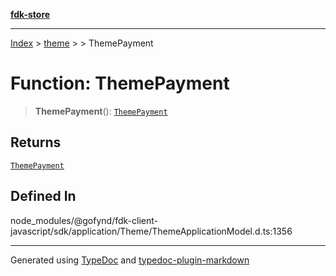 [**fdk-store**](../../../README.md)
***

[Index](../../../API.md) > [theme](../../README.md) > [<internal>](../README.md) > ThemePayment

# Function: ThemePayment

> **ThemePayment**(): [`ThemePayment`](../type-aliases/type-alias.ThemePayment.md)

## Returns

[`ThemePayment`](../type-aliases/type-alias.ThemePayment.md)

## Defined In

node\_modules/@gofynd/fdk-client-javascript/sdk/application/Theme/ThemeApplicationModel.d.ts:1356

***
Generated using [TypeDoc](https://typedoc.org/) and [typedoc-plugin-markdown](https://www.npmjs.com/package/typedoc-plugin-markdown)
